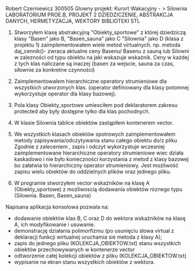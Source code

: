 ﻿Robert Czerniewicz 300505 Glowny projekt: Kurort Wakacyjny - > Silownia
LABORATORIUM PROE.B, PROJEKT 2
DZIEDZICZENIE, ABSTRAKCJA DANYCH, HERMETYZACJA, WEKTORY BIBLIOTEKI STL


1. Stworzyłem klasę abstrakcyjną "Obiekty_sportowe" z której dziedziczą klasy 
	"Basen" jako B, 
	"Basen_sauna" jako C 
	"Silownia" jako D (klasa z projektu 1)
zaimplementowałem wiele metod virtualnych. np. metoda 
daj_cennik()- zwraca aktualne ceny Basenu/ Basenu z sauną lub Silowni w zalezności od typu obiektu na jaki wskazuje wskaźnik.
Ceny w każdej z tych klas naliczane są inaczej (basen za wejscie, sauna za czas, siłownie za konkretne czynności)

2. Zaimplementowalem hierarchiczne operatory strumieniowe dla wszystkich utworzonych klas. (operator definiowany dla klasy potomnej
wykorzystuje operator dla klasy bazowej).

3. Pola klasy Obiekty_sportowe umiesciłem pod deklaratorem zakresu protected aby były dostępne tylko dla klas pochodnych.

4. W klasie Silownia tablice obiektów zastąpiłem kontenerem vector.

5. We wszystkich klasach obiektów spotrowych zaimplementowałem metody zapisywania/odczytywania stanu całego obiektu do/z pliku
Zgodnie z zaleceniem , zapis i odczyt wykorzystuje wczesniej zaimplementowane hierarchiczne operatory strumieniowe wiec działa kaskadowo 
i nie było konieczności korzystania z metod z klasy bazowej bo załatwia to hierarchiczny operator strumieniowy.
Jest możliwość zapisu wielu obiektów do oddzielnych plików oraz jednego pliku.

6. W programie stworzyłem vector wskaźników na klasę A (Obiekty_sportowe) z mozliwoscią dodawania obiektów róznego typu (Silownia. Basen, Basen_sauna)

Napisana aplikacja konsolowa pozwala na:
- dodawanie obiektów klas B, C oraz D do wektora wskaźników na klasę A, ich modyfikowanie i usuwanie.
- demonstrację działania polimorfizmu (po usunięciu słowa virtual z deklaracji funkcji wirtualnej uruchamia sie metoda z klasy A);
- zapis do jednego pliku (KOLEKCJA_OBIEKTOW.txt) stanu wszystkich obiektów przechowywanych w kontenerze vector 
- odtworzenie całej kolekcji obiektów z pliku (KOLEKCJA_OBIEKTOW.txt)
- wypisanie na ekran stanu wszystkich obiektów z wektora.



